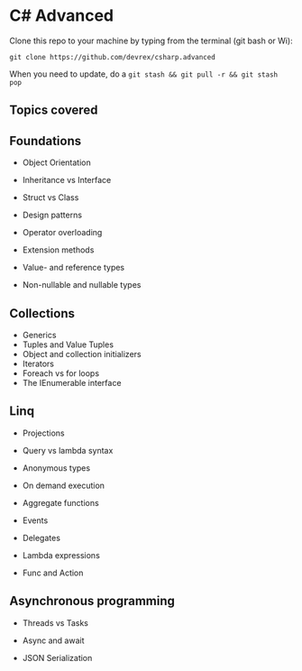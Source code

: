 # C# Advanced

Clone this repo to your machine by typing from the terminal (git bash or Wi):

`git clone https://github.com/devrex/csharp.advanced`

When you need to update, do a `git stash && git pull -r && git stash pop`

## Topics covered

## Foundations
* Object Orientation
* Inheritance vs Interface
* Struct vs Class
* Design patterns

* Operator overloading
* Extension methods

* Value- and reference types
* Non-nullable and nullable types

## Collections
* Generics
* Tuples and Value Tuples
* Object and collection initializers
* Iterators
* Foreach vs for loops
* The IEnumerable interface


## Linq
* Projections
* Query vs lambda syntax
* Anonymous types
* On demand execution
* Aggregate functions


* Events
* Delegates
* Lambda expressions
* Func<T> and Action<T>

## Asynchronous programming
* Threads vs Tasks
* Async and await



* JSON Serialization